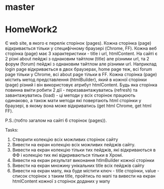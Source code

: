 # master
# HomeWork2

Є web site, в якого є перелік сторінок (pages). Кожна сторінка (page) відкривається тільки у специфічному браузері (Chrome, FF).
Кожна веб сторінка (page) має 3 характеристики - title і url, htmlContent. 
На сайті є 2 різні about пейджі з однаковим тайтлом (title) але різними url, та 2 форум (forum) пейджі з однаковим тайтлом але різними url.
Наприклад login page відкривається в двох браузерах, home page теж, всі forum page тільки у Chrome, всі about page тільки в FF. 
Кожна сторінка (page) містить метод представлення (htmlBuilder), який в кожної сторінки (page) різний і він використовує атрибут htmlContent.
Будь яка сторінка повинна вміти робити 2 дії - перезавантажуватись (refresh) та завантажуватись (load) - ці методи у всіх сторінок працюють одинаково, а також мати методи які повертають html сторінки у браузері, в якому вона може відкриватись (get html Chrome, get html FF).

P.S.:(тобто загалом на сайті 6 сторінок (pages)). 

Tasks:
1. Створити колекцію всіх можливих сторінок сайту
2. Вивести на екран колекцію всіх можливих пейджів сайту. 
3. Вивести на екран колекцію тільки тих пейджів, які відкриваються в ФФ і колекцію тих які відкриваються тільки в Хромі.
4. Вивести на екран результат виконання htlmBuilder кожної сторінки
5. Вивести на екран множину унікальних title всіх пейджів сайту
6. Вивести на екран мапу, яка буде містити ключ - title сторінки, value - список сторінок з таким title, пройтись по мапі та вивести на екран htmlContent кожної з сторінок доданих у мапу
